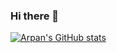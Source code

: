 ### Hi there 👋

<!--
**Edumate696/Edumate696** is a ✨ _special_ ✨ repository because its `README.md` (this file) appears on your GitHub profile.

Here are some ideas to get you started:

- 🔭 I’m currently working on ...
- 🌱 I’m currently learning ...
- 👯 I’m looking to collaborate on ...
- 🤔 I’m looking for help with ...
- 💬 Ask me about ...
- 📫 How to reach me: ...
- 😄 Pronouns: ...
- ⚡ Fun fact: ...
-->


[![Arpan's GitHub stats](https://github-readme-stats.vercel.app/api?username=Edumate696&count_private=true)](https://github.com/anuraghazra/github-readme-stats)
